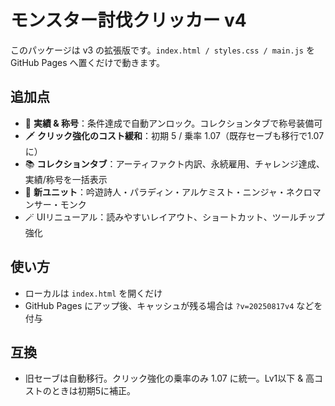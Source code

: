 # モンスター討伐クリッカー v4

このパッケージは v3 の拡張版です。`index.html / styles.css / main.js` を GitHub Pages へ置くだけで動きます。

## 追加点
- 🏅 **実績 & 称号**：条件達成で自動アンロック。コレクションタブで称号装備可
- 🗡️ **クリック強化のコスト緩和**：初期 5 / 乗率 1.07（既存セーブも移行で1.07に）
- 📚 **コレクションタブ**：アーティファクト内訳、永続雇用、チャレンジ達成、実績/称号を一括表示
- 👥 **新ユニット**：吟遊詩人・パラディン・アルケミスト・ニンジャ・ネクロマンサー・モンク
- 🪄 UIリニューアル：読みやすいレイアウト、ショートカット、ツールチップ強化

## 使い方
- ローカルは `index.html` を開くだけ
- GitHub Pages にアップ後、キャッシュが残る場合は `?v=20250817v4` などを付与

## 互換
- 旧セーブは自動移行。クリック強化の乗率のみ 1.07 に統一。Lv1以下 & 高コストのときは初期5に補正。
